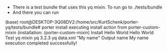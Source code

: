 * There is a test bundle that uses this yq mixin. To run go to ./tests/bundle
* And there you can run 

(base) root@DESKTOP-3Q08DV2:/home/src/KurtSchenk/porter-yq/tests/bundle# porter install
executing install action from porter-custom-mixin (installation: /porter-custom-mixin)
Install Hello World
Hello World
Test yq mixin
yq 3.2.3
yq data.xml
"My name"
Output name
My name
execution completed successfully!